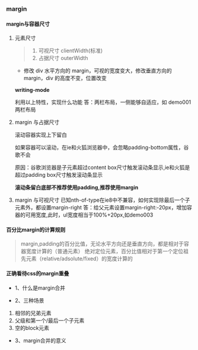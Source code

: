 ### margin

#### margin与容器尺寸

1. 元素尺寸

   > 1. 可视尺寸 clientWidth(标准)
   > 2. 占据尺寸 outerWidth

   - 修改 div 水平方向的 margin，可视的宽度变大，修改垂直方向的 margin，div 的高度不变，位置改变

   **writing-mode**

   利用以上特性，实现什么功能
   答：两栏布局，一侧能够自适应，如 demo001 两栏布局


2. margin 与占据尺寸

   滚动容器实现上下留白
   
   如果容器可以滚动，在ie和火狐浏览器中，会忽略padding-bottom属性，谷歌不会

   原因：谷歌浏览器是子元素超过content box尺寸触发滚动条显示,ie和火狐是超过padding box尺寸触发滚动条显示

   **滚动条留白底部不推荐使用padding,推荐使用margin**

3. margin 与可视尺寸
    已知nth-of-type在ie8中不兼容，如何实现除最后一个子元素外，都设置margin-right
    答：给父元素设置margin-right:-20px，增加容器的可用宽度,此时，ul宽度相当于100%+20px,如demo003


#### 百分比margin的计算规则

> margin,padding的百分比值，无论水平方向还是垂直方向，都是相对于容器宽度计算的（普通元素）
> 绝对定位元素，百分比值相对于第一个定位祖先元素（relative/adsolute/fixed）的宽度计算的

#### 正确看待css的margin重叠
- 1、什么是margin合并

- 2、三种场景
1. 相邻的兄弟元素
2. 父级和第一个/最后一个子元素
3. 空的block元素

- 3、margin合并的意义
